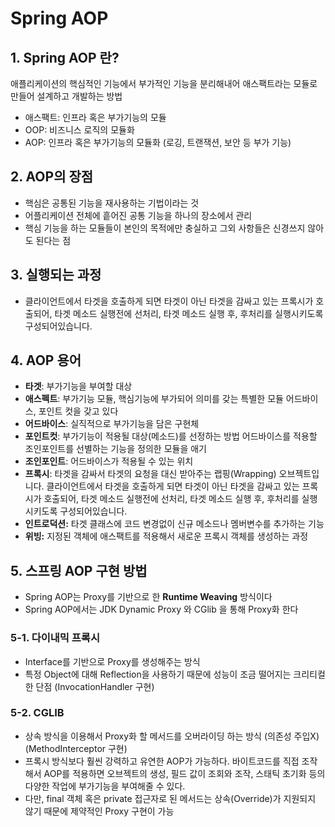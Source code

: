 # Spring AOP

## 1. Spring AOP 란? 
애플리케이션의 핵심적인 기능에서 부가적인 기능을 분리해내어 애스팩트라는 모듈로 만들어 설계하고 개발하는 방법
- 애스팩트: 인프라 혹은 부가기능의 모듈
- OOP: 비즈니스 로직의 모듈화
- AOP: 인프라 혹은 부가기능의 모듈화 (로깅, 트랜잭션, 보안 등 부가 기능)

## 2. AOP의 장점
- 핵심은 공통된 기능을 재사용하는 기법이라는 것
- 어플리케이션 전체에 흩어진 공통 기능을 하나의 장소에서 관리
- 핵심 기능을 하는 모듈들이 본인의 목적에만 충실하고 그외 사항들은 신경쓰지 않아도 된다는 점

## 3. 실행되는 과정
- 클라이언트에서 타겟을 호출하게 되면 타겟이 아닌 타겟을 감싸고 있는 프록시가 호출되어, 타겟 메소드 실행전에 선처리, 타겟 메소드 실행 후, 후처리를 실행시키도록 구성되어있습니다.

## 4. AOP 용어
- **타겟**: 부가기능을 부여할 대상
- **애스펙트**: 부가기능 모듈, 핵심기능에 부가되어 의미를 갖는 특별한 모듈
어드바이스, 포인트 컷을 갖고 있다
- **어드바이스**: 실직적으로 부가기능을 담은 구현체
- **포인트컷**: 부가기능이 적용될 대상(메소드)를 선정하는 방법
어드바이스를 적용할 조인포인트를 선별하는 기능을 정의한 모듈을 애기
- **조인포인트**: 어드바이스가 적용될 수 있는 위치
- **프록시**: 타겟을 감싸서 타겟의 요청을 대신 받아주는 랩핑(Wrapping) 오브젝트입니다.
클라이언트에서 타겟을 호출하게 되면 타겟이 아닌 타겟을 감싸고 있는 프록시가 호출되어, 타겟 메소드 실행전에 선처리, 타겟 메소드 실행 후, 후처리를 실행시키도록 구성되어있습니다.
- **인트로덕션:** 타겟 클래스에 코드 변경없이 신규 메소드나 멤버변수를 추가하는 기능
- **위빙:** 지정된 객체에 애스팩트를 적용해서 새로운 프록시 객체를 생성하는 과정

## 5. 스프링 AOP 구현 방법
- Spring AOP는 Proxy를 기반으로 한 **Runtime Weaving** 방식이다
- Spring AOP에서는 JDK Dynamic Proxy 와 CGlib 을 통해 Proxy화 한다

### 5-1. 다이내믹 프록시
- Interface를 기반으로 Proxy를 생성해주는 방식
- 특정 Object에 대해 Reflection을 사용하기 때문에 성능이 조금 떨어지는 크리티컬한 단점 (InvocationHandler 구현)

### 5-2. CGLIB
- 상속 방식을 이용해서 Proxy화 할 메서드를 오버라이딩 하는 방식 (의존성 주입X)
(MethodInterceptor 구현)
- 프록시 방식보다 훨씬 강력하고 유연한 AOP가 가능하다. 
바이트코드를 직접 조작해서 AOP를 적용하면 오브젝트의 생성, 필드 값이 조회와 조작, 스태틱 초기화 등의 다양한 작업에 부가기능을 부여해줄 수 있다.
- 다만, final 객체 혹은 private 접근자로 된 메서드는 상속(Override)가 지원되지 않기 때문에 제약적인 Proxy 구현이 가능

